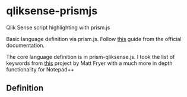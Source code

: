 # qliksense-prismjs
Qlik Sense script highlighting with prism.js

Basic language definition via prism.js. Follow [this](https://prismjs.com/extending.html#creating-a-new-language-definition) guide from the official documentation.

The core language definition is in prism-qliksense.js. I took the list of keywords from [this](https://github.com/MattFryer/Qlik-Notepad-plus-plus) project by Matt Fryer
with a much more in depth functionality for Notepad++

## Definition

